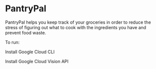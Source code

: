 # PantryPal

PantryPal helps you keep track of your groceries in order to reduce the stress of figuring out what to cook with the ingredients you have and prevent food waste.

To run:

Install Google Cloud CLI

Install Google Cloud Vision API
